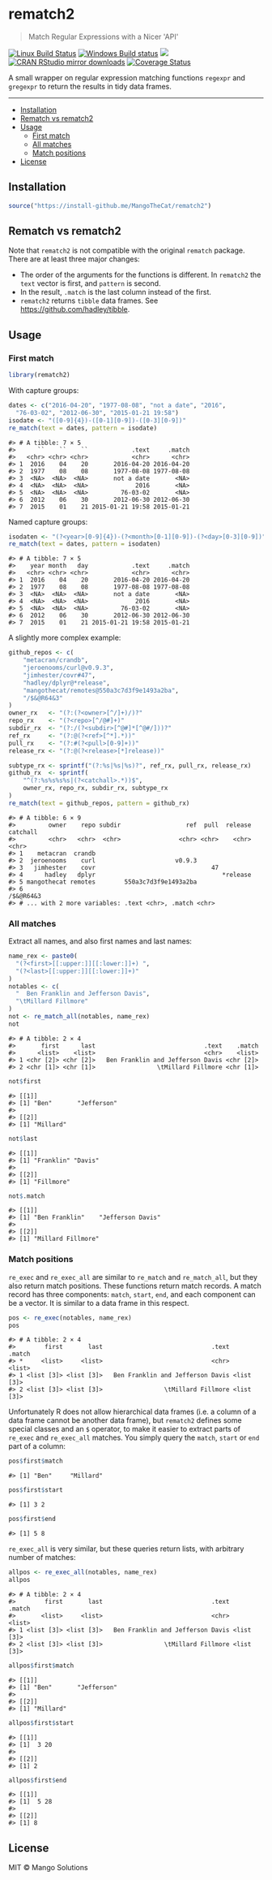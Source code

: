 


# rematch2

> Match Regular Expressions with a Nicer 'API'

[![Linux Build Status](https://travis-ci.org/MangoTheCat/rematch2.svg?branch=master)](https://travis-ci.org/MangoTheCat/rematch2)
[![Windows Build status](https://ci.appveyor.com/api/projects/status/github/MangoTheCat/rematch2?svg=true)](https://ci.appveyor.com/project/gaborcsardi/rematch2)
[![](http://www.r-pkg.org/badges/version/rematch2)](http://www.r-pkg.org/pkg/rematch2)
[![CRAN RStudio mirror downloads](http://cranlogs.r-pkg.org/badges/rematch2)](http://www.r-pkg.org/pkg/rematch2)
[![Coverage Status](https://img.shields.io/codecov/c/github/MangoTheCat/rematch2/master.svg)](https://codecov.io/github/MangoTheCat/rematch2?branch=master)

A small wrapper on regular expression matching functions `regexpr`
and `gregexpr` to return the results in tidy data frames.

---

  - [Installation](#installation)
  - [Rematch vs rematch2](#rematch-vs-rematch2)
  - [Usage](#usage)
    - [First match](#first-match)
    - [All matches](#all-matches)
    - [Match positions](#match-positions)
  - [License](#license)

## Installation


```r
source("https://install-github.me/MangoTheCat/rematch2")
```

## Rematch vs rematch2

Note that `rematch2` is not compatible with the original `rematch` package.
There are at least three major changes:
* The order of the arguments for the functions is different. In
  `rematch2` the `text` vector is first, and `pattern` is second.
* In the result, `.match` is the last column instead of the first.
* `rematch2` returns `tibble` data frames. See
  https://github.com/hadley/tibble.

## Usage

### First match


```r
library(rematch2)
```

With capture groups:

```r
dates <- c("2016-04-20", "1977-08-08", "not a date", "2016",
  "76-03-02", "2012-06-30", "2015-01-21 19:58")
isodate <- "([0-9]{4})-([0-1][0-9])-([0-3][0-9])"
re_match(text = dates, pattern = isodate)
```

```
#> # A tibble: 7 × 5
#>      ``    ``    ``            .text     .match
#>   <chr> <chr> <chr>            <chr>      <chr>
#> 1  2016    04    20       2016-04-20 2016-04-20
#> 2  1977    08    08       1977-08-08 1977-08-08
#> 3  <NA>  <NA>  <NA>       not a date       <NA>
#> 4  <NA>  <NA>  <NA>             2016       <NA>
#> 5  <NA>  <NA>  <NA>         76-03-02       <NA>
#> 6  2012    06    30       2012-06-30 2012-06-30
#> 7  2015    01    21 2015-01-21 19:58 2015-01-21
```

Named capture groups:

```r
isodaten <- "(?<year>[0-9]{4})-(?<month>[0-1][0-9])-(?<day>[0-3][0-9])"
re_match(text = dates, pattern = isodaten)
```

```
#> # A tibble: 7 × 5
#>    year month   day            .text     .match
#>   <chr> <chr> <chr>            <chr>      <chr>
#> 1  2016    04    20       2016-04-20 2016-04-20
#> 2  1977    08    08       1977-08-08 1977-08-08
#> 3  <NA>  <NA>  <NA>       not a date       <NA>
#> 4  <NA>  <NA>  <NA>             2016       <NA>
#> 5  <NA>  <NA>  <NA>         76-03-02       <NA>
#> 6  2012    06    30       2012-06-30 2012-06-30
#> 7  2015    01    21 2015-01-21 19:58 2015-01-21
```

A slightly more complex example:

```r
github_repos <- c(
	"metacran/crandb",
	"jeroenooms/curl@v0.9.3",
    "jimhester/covr#47",
	"hadley/dplyr@*release",
    "mangothecat/remotes@550a3c7d3f9e1493a2ba",
    "/$&@R64&3"
)
owner_rx   <- "(?:(?<owner>[^/]+)/)?"
repo_rx    <- "(?<repo>[^/@#]+)"
subdir_rx  <- "(?:/(?<subdir>[^@#]*[^@#/]))?"
ref_rx     <- "(?:@(?<ref>[^*].*))"
pull_rx    <- "(?:#(?<pull>[0-9]+))"
release_rx <- "(?:@(?<release>[*]release))"

subtype_rx <- sprintf("(?:%s|%s|%s)?", ref_rx, pull_rx, release_rx)
github_rx  <- sprintf(
	"^(?:%s%s%s%s|(?<catchall>.*))$",
    owner_rx, repo_rx, subdir_rx, subtype_rx
)
re_match(text = github_repos, pattern = github_rx)
```

```
#> # A tibble: 6 × 9
#>         owner    repo subdir                  ref  pull  release  catchall
#>         <chr>   <chr>  <chr>                <chr> <chr>    <chr>     <chr>
#> 1    metacran  crandb                                                     
#> 2  jeroenooms    curl                      v0.9.3                         
#> 3   jimhester    covr                                47                   
#> 4      hadley   dplyr                                   *release          
#> 5 mangothecat remotes        550a3c7d3f9e1493a2ba                         
#> 6                                                                /$&@R64&3
#> # ... with 2 more variables: .text <chr>, .match <chr>
```

### All matches

Extract all names, and also first names and last names:


```r
name_rex <- paste0(
  "(?<first>[[:upper:]][[:lower:]]+) ",
  "(?<last>[[:upper:]][[:lower:]]+)"
)
notables <- c(
  "  Ben Franklin and Jefferson Davis",
  "\tMillard Fillmore"
)
not <- re_match_all(notables, name_rex)
not
```

```
#> # A tibble: 2 × 4
#>       first      last                              .text    .match
#>      <list>    <list>                              <chr>    <list>
#> 1 <chr [2]> <chr [2]>   Ben Franklin and Jefferson Davis <chr [2]>
#> 2 <chr [1]> <chr [1]>                 \tMillard Fillmore <chr [1]>
```


```r
not$first
```

```
#> [[1]]
#> [1] "Ben"       "Jefferson"
#> 
#> [[2]]
#> [1] "Millard"
```

```r
not$last
```

```
#> [[1]]
#> [1] "Franklin" "Davis"   
#> 
#> [[2]]
#> [1] "Fillmore"
```

```r
not$.match
```

```
#> [[1]]
#> [1] "Ben Franklin"    "Jefferson Davis"
#> 
#> [[2]]
#> [1] "Millard Fillmore"
```

### Match positions

`re_exec` and `re_exec_all` are similar to `re_match` and `re_match_all`,
but they also return match positions. These functions return match
records. A match record has three components: `match`, `start`, `end`, and
each component can be a vector. It is similar to a data frame in this
respect.


```r
pos <- re_exec(notables, name_rex)
pos
```

```
#> # A tibble: 2 × 4
#>        first       last                              .text     .match
#> *     <list>     <list>                              <chr>     <list>
#> 1 <list [3]> <list [3]>   Ben Franklin and Jefferson Davis <list [3]>
#> 2 <list [3]> <list [3]>                 \tMillard Fillmore <list [3]>
```

Unfortunately R does not allow hierarchical data frames (i.e. a column of a
data frame cannot be another data frame), but `rematch2` defines some
special classes and an `$` operator, to make it easier to extract parts
of `re_exec` and `re_exec_all` matches. You simply query the `match`,
`start` or `end` part of a column:


```r
pos$first$match
```

```
#> [1] "Ben"     "Millard"
```

```r
pos$first$start
```

```
#> [1] 3 2
```

```r
pos$first$end
```

```
#> [1] 5 8
```

`re_exec_all` is very similar, but these queries return lists, with
arbitrary number of matches:


```r
allpos <- re_exec_all(notables, name_rex)
allpos
```

```
#> # A tibble: 2 × 4
#>        first       last                              .text     .match
#>       <list>     <list>                              <chr>     <list>
#> 1 <list [3]> <list [3]>   Ben Franklin and Jefferson Davis <list [3]>
#> 2 <list [3]> <list [3]>                 \tMillard Fillmore <list [3]>
```


```r
allpos$first$match
```

```
#> [[1]]
#> [1] "Ben"       "Jefferson"
#> 
#> [[2]]
#> [1] "Millard"
```

```r
allpos$first$start
```

```
#> [[1]]
#> [1]  3 20
#> 
#> [[2]]
#> [1] 2
```

```r
allpos$first$end
```

```
#> [[1]]
#> [1]  5 28
#> 
#> [[2]]
#> [1] 8
```

## License

MIT © Mango Solutions
